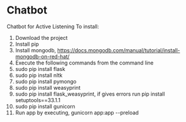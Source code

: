 # Chatbot
Chatbot for Active Listening
To install:

1. Download the project
2. Install pip
3. Install mongodb, https://docs.mongodb.com/manual/tutorial/install-mongodb-on-red-hat/
4. Execute the following commands from the command line
5. sudo pip install flask
6. sudo pip install nltk
7. sudo pip install pymongo
8. sudo pip install weasyprint
9. sudo pip install flask_weasyprint, if gives errors run pip install setuptools==33.1.1
10. sudo pip install gunicorn
11. Run app by executing, gunicorn app:app --preload
